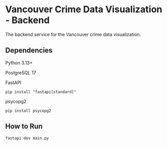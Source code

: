 # Vancouver Crime Data Visualization - Backend
The backend service for the Vancouver crime data visualization.

## Dependencies
Python 3.13+

PostgreSQL 17

FastAPI

    pip install "fastapi[standard]"
  
psycopg2

    pip install psycopg2

## How to Run
    fastapi dev main.py
